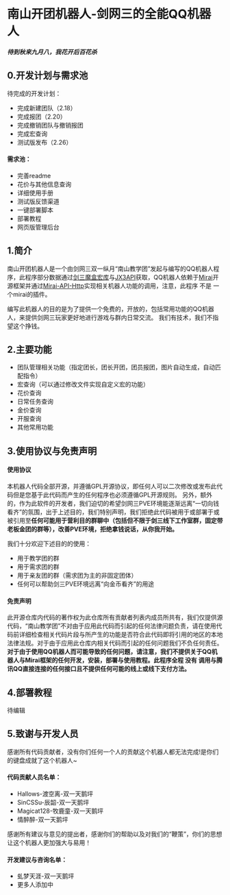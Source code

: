 # 南山开团机器人-剑网三的全能QQ机器人
##### 待到秋来九月八，我花开后百花杀
## 0.开发计划与需求池
待完成的开发计划：
- 完成新建团队（2.18）
- 完成报团（2.20）
- 完成撤销团队与撤销报团
- 完成宏查询
- 测试版发布（2.26）
#### 需求池：
- 完善readme
- 花价与其他信息查询
- 详细使用手册
- 测试版反馈渠道
- 一键部署脚本
- 部署教程
- 网页版管理后台
## 1.简介
南山开团机器人是一个由剑网三双一纵月“南山教学团”发起与编写的QQ机器人程序，此程序部分数据通过[剑三魔盒宏库](https://www.jx3box.com/macro/#/ "剑三魔盒宏库")与[JX3API](https://jx3api.com/#/?id=explain "JX3API")获取，QQ机器人依赖于[Mirai](https://github.com/mamoe/mirai "Mirai")开源框架并通过[Mirai-API-Http](https://github.com/project-mirai/mirai-api-http "Mirai-API-Http")实现相关机器人功能的调用，注意，此程序 不是 一个mirai的插件。

编写此机器人的目的是为了提供一个免费的，开放的，包括常用功能的QQ机器人，来提供剑网三玩家更好地进行游戏与群内日常交流。
我们有技术，我们不指望这个挣钱。
## 2.主要功能
- 团队管理相关功能（指定团长，团长开团，团员报团，图片自动生成，自动匹配指令）
- 宏查询（可以通过修改文件实现自定义宏的功能）
- 花价查询
- 日常任务查询
- 金价查询
- 开服查询
- 其他常用功能

## 3.使用协议与免责声明
#### 使用协议
本机器人代码全部开源，并遵循GPL开源协议，即任何人可以二次修改或发布此代码但是您基于此代码而产生的任何程序也必须遵循GPL开源规则。
另外，额外的，作为此软件的开发者，我们迫切的希望剑网三PVE环境能逐渐远离“一切向钱看齐”的氛围，出于上述目的，我们特别声明，我们拒绝此代码被用于或部署于或被引用至**任何可能用于营利目的群聊中（包括但不限于剑三线下工作室群，固定带老板金团的群等），改善PVE环境，拒绝拿钱说话，从你我开始。**

我们十分欢迎下述目的的使用：
- 用于教学团的群
- 用于需求团的群
- 用于亲友团的群（需求团为主的非固定团体）
- 任何可以帮助剑三PVE环境远离“向金币看齐”的用途

#### 免责声明
此开源仓库内代码的著作权为此仓库所有贡献者列表内成员所共有，我们仅提供源代码，“南山教学团”不对由于应用此代码而引起的任何法律问题负责，请在使用代码前详细检查相关代码片段与所产生的功能是否符合此代码即将引用的地区的本地法律法规。对于由于应用此仓库内相关代码而引起的任何问题我们不负任何责任。**对于由于使用QQ机器人而可能导致的任何问题，请注意，我们不提供关于QQ机器人与Mirai框架的任何开发，安装，部署与使用教程。此程序全程 没有 调用与腾讯QQ直接连接的任何接口且不提供任何可能的线上或线下支付方法。**

## 4.部署教程
待编辑

## 5.致谢与开发人员
感谢所有代码贡献者，没有你们任何一个人的贡献这个机器人都无法完成!是你们的键盘成就了这个机器人~
#### 代码贡献人员名单：
- Hallows-渡空离-双一天鹅坪
- SinCSSu-辰韶-双一天鹅坪
- Magicat128-牧鹿童-双一天鹅坪
- 情醉醉-双一天鹅坪

感谢所有建议与意见的提出者，感谢你们的帮助以及对我们的“鞭策”，你们的思想让这个机器人更加强大与易用！
#### 开发建议与咨询名单：
- 虬梦天涯-双一天鹅坪
- 更多人添加中
